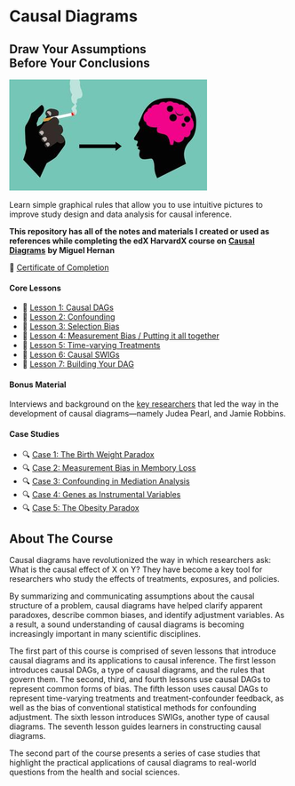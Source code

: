 # Causal Diagrams

## Draw Your Assumptions</br>Before Your Conclusions 

[![](image-causal-diagrams-course.jpg)](https://www.edx.org/course/causal-diagrams-draw-your-assumptions-before-your)

Learn simple graphical rules that allow you to use intuitive pictures to
improve study design and data analysis for causal inference.

**This repository has all of the notes and materials I created or used as
references while completing the edX HarvardX course on**
[**Causal Diagrams**](https://www.edx.org/course/causal-diagrams-draw-your-assumptions-before-your)
**by Miguel Hernan**

🥇 [Certificate of Completion](https://courses.edx.org/certificates/2e9e687ffeb043bb9b726e633581a9d4?_gl=1*6tbd5q*_ga*MTI1NTAxNzMwMS4xNjgzMzg3NzYw*_ga_D3KS4KMDT0*MTY4ODIzNjk3MC43NS4xLjE2ODgyNDAzMTkuNDkuMC4w)

#### Core Lessons

* 📃 [Lesson 1: Causal DAGs ](lessons/1-causal-dags.md)
* 📃 [Lesson 2: Confounding](lessons/2-confounding.md)
* 📃 [Lesson 3: Selection Bias](lessons/3-selection-bias.md)
* 📃 [Lesson 4: Measurement Bias / Putting it all together](lessons/4-measurement-bias.md)
* 📃 [Lesson 5: Time-varying Treatments](lessons/5-time-varying-treatment.md)
* 📃 [Lesson 6: Causal SWIGs](lessons/6-causal-swigs.md)
* 📃 [Lesson 7: Building Your DAG](lessons/7-building-your-dag.md)

#### Bonus Material

Interviews and background on the [key researchers](lessons/8-causal-diagram-development.md)
that led the way in the development of causal diagrams—namely Judea Pearl, and
Jamie Robbins.

#### Case Studies 

* 🔍 [Case 1: The Birth Weight Paradox](cases/1-birth-weight-paradox.md)
* 🔍 [Case 2: Measurement Bias in Membory Loss](cases/2-measurement-bias-in-memory-loss.md)
* 🔍 [Case 3: Confounding in Mediation Analysis](cases/3-confounding-in-mediation-analysis.md)
* 🔍 [Case 4: Genes as Instrumental Variables](cases/4-genes-as-instrumental-variables.md)
* 🔍 [Case 5: The Obesity Paradox](cases/5-obesity-paradox.md)

## About The Course

Causal diagrams have revolutionized the way in which researchers ask: What is
the causal effect of X on Y? They have become a key tool for researchers who
study the effects of treatments, exposures, and policies.

By summarizing and communicating assumptions about the causal structure of a
problem, causal diagrams have helped clarify apparent paradoxes, describe
common biases, and identify adjustment variables. As a result, a sound
understanding of causal diagrams is becoming increasingly important in many
scientific disciplines.

The first part of this course is comprised of seven lessons that introduce
causal diagrams and its applications to causal inference. The first lesson
introduces causal DAGs, a type of causal diagrams, and the rules that govern
them. The second, third, and fourth lessons use causal DAGs to represent common
forms of bias. The fifth lesson uses causal DAGs to represent time-varying
treatments and treatment-confounder feedback, as well as the bias of
conventional statistical methods for confounding adjustment. The sixth lesson
introduces SWIGs, another type of causal diagrams. The seventh lesson guides
learners in constructing causal diagrams.

The second part of the course presents a series of case studies that highlight
the practical applications of causal diagrams to real-world questions from the
health and social sciences.

